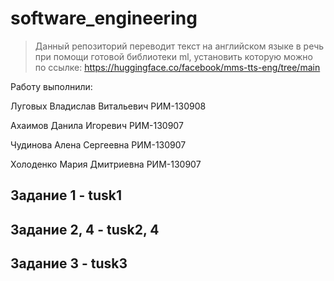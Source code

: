 # software_engineering
>Данный репозиторий переводит текст на английском языке в речь при помощи готовой библиотеки ml, установить которую можно по ссылке:
>https://huggingface.co/facebook/mms-tts-eng/tree/main

Работу выполнили:

Луговых Владислав Витальевич РИМ-130908

Ахаимов Данила Игоревич РИМ-130907

Чудинова Алена Сергеевна РИМ-130907

Холоденко Мария Дмитриевна РИМ-130907

<h2><bold> Задание 1 - </bold>tusk1 </h2>
<h2> <bold>Задание 2, 4 - </bold>tusk2, 4</h2>
<h2> <bold>Задание 3 - </bold>tusk3 </h2>
